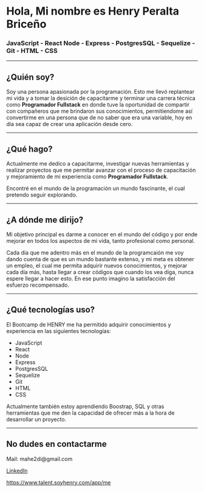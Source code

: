   <h1>Hola, Mi nombre es Henry Peralta Briceño</h1>
    <h3>JavaScript - React Node - Express - PostgresSQL - Sequelize - Git - HTML - CSS</h3>
    <hr />
    <h2>¿Quién soy?</h2>
    <p>
      Soy una persona apasionada por la programación. Esto me llevó replantear
      mi vida y a tomar la desición de capacitarme y terminar una carrera
      técnica como <b>Programador Fullstack</b> en donde tuve la oportunidad de
      compartir con compañeros que me brindaron sus conocimientos, permitiendome
      así convertirme en una persona que de no saber que era una variable, hoy
      en día sea capaz de crear una aplicación desde cero.
    </p>
    <hr />
    <h2>¿Qué hago?</h2>
    <p>
      Actualmente me dedico a capacitarme, investigar nuevas herramientas y
      realizar proyectos que me permitar avanzar con el proceso de capacitación
      y mejoramiento de mi experiencia como <b>Programador Fullstack</b>.     
    </p>
    <p>
     Encontré en el mundo de la programación un mundo fascinante, el cual
      pretendo seguir explorando.
    </p>
    <hr />
    <h2>¿A dónde me dirijo?</h2>
    <p>
      Mi objetivo principal es darme a conocer en el mundo del código y por ende
      mejorar en todos los aspectos de mi vida, tanto profesional como personal.
    </p>
    <p>
      Cada día que me adentro más en el mundo de la programcaión me voy dando
      cuenta de que es un mundo bastante extenso, y mi meta es obtener un
      empleo, el cual me permita adquirir nuevos conocimientos, y mejorar cada
      día más, hasta llegar a crear códigos que cuando los vea diga, nunca
      espere llegar a hacer esto. En ese punto imagino la satisfacción del
      esfuerzo recompensado.
    </p>
    <hr />
    <h2>¿Qué tecnologías uso?</h2>
    <p>
      El Bootcamp de HENRY me ha permitido adquirir conocimientos y experiencia
      en las siguientes tecnologías:
    </p>
    <ul>
      <li>JavaScript</li>
      <li>React</li>
      <li>Node</li>
      <li>Express</li>
      <li>PostgresSQL</li>
      <li>Sequelize</li>
      <li>Git</li>
      <li>HTML</li>
      <li>CSS</li>
    </ul>
    <p>
      Actualmente también estoy aprendiendo Boostrap, SQL y otras herramientas
      que me den la capacidad de ofrecer más a la hora de desarrollar un
      proyecto.
    </p>
    <hr />
    <h2>No dudes en contactarme</h2>
    <p>Mail: mahe2di@gmail.com</p>
     <p>
      <a
        href="https://www.linkedin.com/in/henry-peralta-brice%C3%B1o-420127225?lipi=urn%3Ali%3Apage%3Ad_flagship3_profile_view_base_contact_details%3BPW7b3k7jRrK5mytx1PbGDg%3D%3D"
      >
        LinkedIn
      </a>
 
  
  
<a>https://www.talent.soyhenry.com/app/me</a>
</p>
    
    
  </body>

